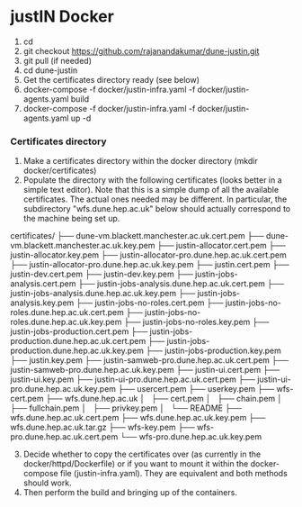 # justIN Docker

1. cd <YourFavouriteDirectory>
2. git checkout https://github.com/rajanandakumar/dune-justin.git
3. git pull (if needed)
4. cd dune-justin
5. Get the certificates directory ready (see below)
6. docker-compose -f docker/justin-infra.yaml -f docker/justin-agents.yaml build
7. docker-compose -f docker/justin-infra.yaml -f docker/justin-agents.yaml up -d

### Certificates directory

1. Make a certificates directory within the docker directory (mkdir docker/certificates)
2. Populate the directory with the following certificates (looks better in a simple text editor). Note that this is a simple dump of all the available certificates. The actual ones needed may be different. In particular, the subdirectory "wfs.dune.hep.ac.uk" below should actually correspond to the machine being set up.

certificates/
    ├── dune-vm.blackett.manchester.ac.uk.cert.pem
    ├── dune-vm.blackett.manchester.ac.uk.key.pem
    ├── justin-allocator.cert.pem
    ├── justin-allocator.key.pem
    ├── justin-allocator-pro.dune.hep.ac.uk.cert.pem
    ├── justin-allocator-pro.dune.hep.ac.uk.key.pem
    ├── justin.cert.pem
    ├── justin-dev.cert.pem
    ├── justin-dev.key.pem
    ├── justin-jobs-analysis.cert.pem
    ├── justin-jobs-analysis.dune.hep.ac.uk.cert.pem
    ├── justin-jobs-analysis.dune.hep.ac.uk.key.pem
    ├── justin-jobs-analysis.key.pem
    ├── justin-jobs-no-roles.cert.pem
    ├── justin-jobs-no-roles.dune.hep.ac.uk.cert.pem
    ├── justin-jobs-no-roles.dune.hep.ac.uk.key.pem
    ├── justin-jobs-no-roles.key.pem
    ├── justin-jobs-production.cert.pem
    ├── justin-jobs-production.dune.hep.ac.uk.cert.pem
    ├── justin-jobs-production.dune.hep.ac.uk.key.pem
    ├── justin-jobs-production.key.pem
    ├── justin.key.pem
    ├── justin-samweb-pro.dune.hep.ac.uk.cert.pem
    ├── justin-samweb-pro.dune.hep.ac.uk.key.pem
    ├── justin-ui.cert.pem
    ├── justin-ui.key.pem
    ├── justin-ui-pro.dune.hep.ac.uk.cert.pem
    ├── justin-ui-pro.dune.hep.ac.uk.key.pem
    ├── usercert.pem
    ├── userkey.pem
    ├── wfs-cert.pem
    ├── wfs.dune.hep.ac.uk
    │   ├── cert.pem
    │   ├── chain.pem
    │   ├── fullchain.pem
    │   ├── privkey.pem
    │   └── README
    ├── wfs.dune.hep.ac.uk.cert.pem
    ├── wfs.dune.hep.ac.uk.key.pem
    ├── wfs.dune.hep.ac.uk.tar.gz
    ├── wfs-key.pem
    ├── wfs-pro.dune.hep.ac.uk.cert.pem
    └── wfs-pro.dune.hep.ac.uk.key.pem

3. Decide whether to copy the certificates over (as currently in the docker/httpd/Dockerfile) or if you want to mount it within the docker-compose file (justin-infra.yaml). They are equivalent and both methods should work.
4. Then perform the build and bringing up of the containers.
